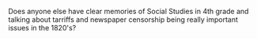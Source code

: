 Does anyone else have clear memories of Social Studies in 4th grade and talking about tarriffs and newspaper censorship being really important issues in the 1820's?

